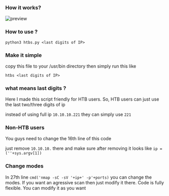 ### How it works?

![preview](https://www.youtube.com/watch?v=1Va6ws_o5w4)

### How to use ?

```python3 htbs.py <last digits of IP>```


### Make it simple

copy this file to your /usr/bin directory then simply run this like

```htbs <last digits of IP>```

### what means last digits ?

Here I made this script friendly for HTB users. So, HTB users can just use the last two/three digits of ip

instead of using full ip ```10.10.10.221``` they can simply use ```221``` 

### Non-HTB users 

You guys need to change the 16th line of this code
 
just remove ```10.10.10.``` there and make sure after removing it looks like ```ip = (''+sys.argv[1])```


### Change modes

In 27th line  ```cmd('nmap -sC -sV '+ip+' -p'+ports)```  you can change the modes. If you want an agressive scan then just modify it there.
Code is fully flexible. You can modify it as you want
